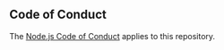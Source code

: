 ## Code of Conduct
The [Node.js Code of Conduct](https://github.com/nodejs/admin/blob/HEAD/CODE_OF_CONDUCT.md) applies to this repository.